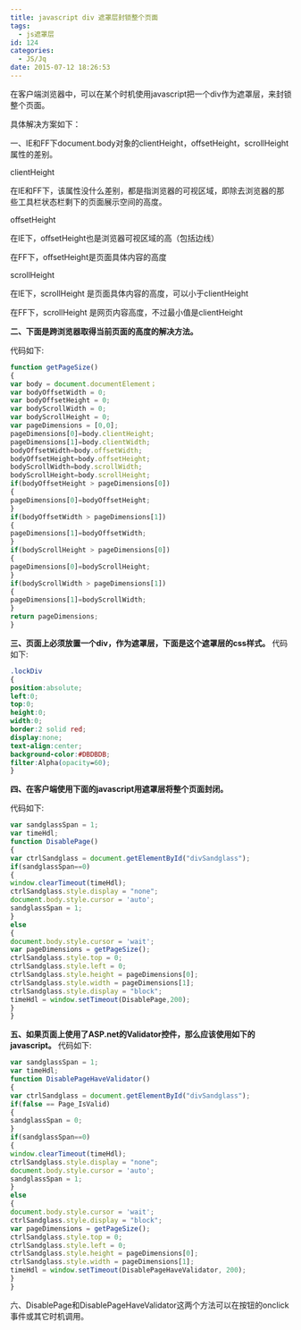 ```yaml
---
title: javascript div 遮罩层封锁整个页面
tags:
  - js遮罩层
id: 124
categories:
  - JS/Jq
date: 2015-07-12 18:26:53
---
```


在客户端浏览器中，可以在某个时机使用javascript把一个div作为遮罩层，来封锁整个页面。

具体解决方案如下：

一、IE和FF下document.body对象的clientHeight，offsetHeight，scrollHeight属性的差别。

clientHeight

在IE和FF下，该属性没什么差别，都是指浏览器的可视区域，即除去浏览器的那些工具栏状态栏剩下的页面展示空间的高度。

offsetHeight

在IE下，offsetHeight也是浏览器可视区域的高（包括边线）

在FF下，offsetHeight是页面具体内容的高度

scrollHeight

在IE下，scrollHeight 是页面具体内容的高度，可以小于clientHeight

在FF下，scrollHeight 是网页内容高度，不过最小值是clientHeight

**二、下面是跨浏览器取得当前页面的高度的解决方法。**

代码如下:
```javascript
function getPageSize()
{
var body = document.documentElement；
var bodyOffsetWidth = 0;
var bodyOffsetHeight = 0;
var bodyScrollWidth = 0;
var bodyScrollHeight = 0;
var pageDimensions = [0,0];
pageDimensions[0]=body.clientHeight;
pageDimensions[1]=body.clientWidth;
bodyOffsetWidth=body.offsetWidth;
bodyOffsetHeight=body.offsetHeight;
bodyScrollWidth=body.scrollWidth;
bodyScrollHeight=body.scrollHeight;
if(bodyOffsetHeight > pageDimensions[0])
{
pageDimensions[0]=bodyOffsetHeight;
}
if(bodyOffsetWidth > pageDimensions[1])
{
pageDimensions[1]=bodyOffsetWidth;
}
if(bodyScrollHeight > pageDimensions[0])
{
pageDimensions[0]=bodyScrollHeight;
}
if(bodyScrollWidth > pageDimensions[1])
{
pageDimensions[1]=bodyScrollWidth;
}
return pageDimensions;
}
```
**三、页面上必须放置一个div，作为遮罩层，下面是这个遮罩层的css样式。**
代码如下:
```css
.lockDiv
{
position:absolute;
left:0;
top:0;
height:0;
width:0;
border:2 solid red;
display:none;
text-align:center;
background-color:#DBDBDB;
filter:Alpha(opacity=60);
}
```
**四、在客户端使用下面的javascript用遮罩层将整个页面封闭。**

代码如下:
```javascript
var sandglassSpan = 1;
var timeHdl;
function DisablePage()
{
var ctrlSandglass = document.getElementById("divSandglass");
if(sandglassSpan==0)
{
window.clearTimeout(timeHdl);
ctrlSandglass.style.display = "none";
document.body.style.cursor = 'auto';
sandglassSpan = 1;
}
else
{
document.body.style.cursor = 'wait';
var pageDimensions = getPageSize();
ctrlSandglass.style.top = 0;
ctrlSandglass.style.left = 0;
ctrlSandglass.style.height = pageDimensions[0];
ctrlSandglass.style.width = pageDimensions[1];
ctrlSandglass.style.display = "block";
timeHdl = window.setTimeout(DisablePage,200);
}
}
```
**五、如果页面上使用了ASP.net的Validator控件，那么应该使用如下的javascript。**
代码如下:
```javascript
var sandglassSpan = 1;
var timeHdl;
function DisablePageHaveValidator()
{
var ctrlSandglass = document.getElementById("divSandglass");
if(false == Page_IsValid)
{
sandglassSpan = 0;
}
if(sandglassSpan==0)
{
window.clearTimeout(timeHdl);
ctrlSandglass.style.display = "none";
document.body.style.cursor = 'auto';
sandglassSpan = 1;
}
else
{
document.body.style.cursor = 'wait';
ctrlSandglass.style.display = "block";
var pageDimensions = getPageSize();
ctrlSandglass.style.top = 0;
ctrlSandglass.style.left = 0;
ctrlSandglass.style.height = pageDimensions[0];
ctrlSandglass.style.width = pageDimensions[1];
timeHdl = window.setTimeout(DisablePageHaveValidator, 200);
}
}
```
六、DisablePage和DisablePageHaveValidator这两个方法可以在按钮的onclick事件或其它时机调用。